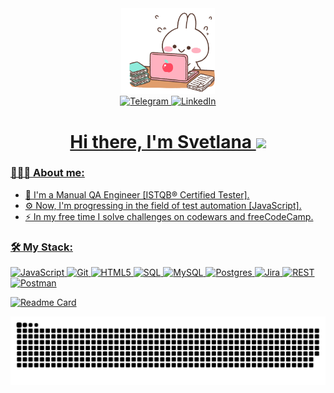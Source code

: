 <div id="header" align="center">
  <img src= ./rabbit.gif width="150">
</div>

<div id="contacts" align="center">
 <a href="https://t.me/qasvetlana/">
  <img src="https://img.shields.io/badge/Telegram-black?style=for-the-badge&logo=telegram&logoColor=white" alt="Telegram"/>
</a>
 <a href="https://www.linkedin.com/in/svetlana-yatskevich">
  <img src="https://img.shields.io/badge/LinkedIn-black?style=for-the-badge&logo=linkedin&logoColor=white" alt="LinkedIn"/>
 </div>

<h1 align="center">Hi there, I'm Svetlana
<img src="https://github.com/blackcater/blackcater/raw/main/images/Hi.gif" height="32"/></h1>

### 👩🏻‍💻 About me: 
- 🔎 I'm a Manual QA Engineer [ISTQB® Certified Tester].  
- ⚙️ Now, I'm progressing in the field of test automation [JavaScript].
- ⚡ In my free time I solve challenges on codewars and freeCodeCamp.               

### 🛠️ My Stack:
![JavaScript](https://img.shields.io/badge/javascript-%23323330.svg?style=for-the-badge&logo=javascript&logoColor=%23F7DF1E)
![Git](https://img.shields.io/badge/git-%23F05033.svg?style=for-the-badge&logo=git&logoColor=white)
![HTML5](https://img.shields.io/badge/html5-%23E34F26.svg?style=for-the-badge&logo=html5&logoColor=white)
![SQL](https://img.shields.io/badge/SQL-6DA55F?style=for-the-badge&logo=sql&logoColor=white)
![MySQL](https://img.shields.io/badge/mysql-%2300f.svg?style=for-the-badge&logo=mysql&logoColor=white)
![Postgres](https://img.shields.io/badge/postgres-%23316192.svg?style=for-the-badge&logo=postgresql&logoColor=white)
![Jira](https://img.shields.io/badge/jira-%230A0FFF.svg?style=for-the-badge&logo=jira&logoColor=white)
![REST](https://img.shields.io/badge/REST-%23593d88.svg?style=for-the-badge&logo=rest&logoColor=white)
![Postman](https://img.shields.io/badge/Postman-FF6C37?style=for-the-badge&logo=postman&logoColor=white)


[![Readme Card](https://github-readme-stats.vercel.app/api/pin/?username=svyatskevich&repo=freeCodeCamp-JS-Basic-Data-Structures)](https://github.com/svyatskevich/freeCodeCamp-JS-Basic-Data-Structures)

<picture>
  <source media="(prefers-color-scheme: dark)" srcset="https://raw.githubusercontent.com/svyatskevich/svyatskevich/output/github-contribution-grid-snake-dark.svg">
  <source media="(prefers-color-scheme: light)" srcset="https://raw.githubusercontent.com/svyatskevich/svyatskevich/output/github-contribution-grid-snake.svg">
  <img alt="github contribution grid snake animation" src="https://raw.githubusercontent.com/svyatskevich/svyatskevich/output/github-contribution-grid-snake.svg">
</picture>

